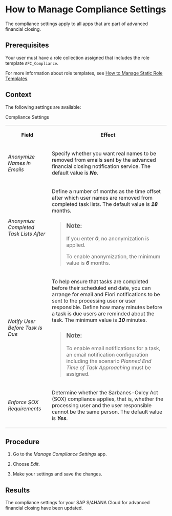 <!-- loio835ce12f7d4f4e8cab5df36537aea3c1 -->

# How to Manage Compliance Settings

The compliance settings apply to all apps that are part of advanced financial closing.



<a name="loio835ce12f7d4f4e8cab5df36537aea3c1__prereq_bxw_m3y_rjb"/>

## Prerequisites

Your user must have a role collection assigned that includes the role template `AFC_Compliance`.

For more information about role templates, see [How to Manage Static Role Templates](../User_Management/How_to_Manage_Static_Role_Templates_0cca34d.md).



## Context

The following settings are available:

<a name="loio835ce12f7d4f4e8cab5df36537aea3c1__d15e1093"/>Compliance Settings


<table>
<tr>
<th>

Field



</th>
<th>

Effect



</th>
</tr>
<tr>
<td>

*Anonymize Names in Emails*



</td>
<td>

Specify whether you want real names to be removed from emails sent by the advanced financial closing notification service. The default value is ***No***.



</td>
</tr>
<tr>
<td>

*Anonymize Completed Task Lists After*



</td>
<td>

Define a number of months as the time offset after which user names are removed from completed task lists. The default value is ***18*** months.

> ### Note:  
> If you enter ***0***, no anonymization is applied.
> 
> To enable anonymization, the minimum value is ***6*** months.



</td>
</tr>
<tr>
<td>

*Notify User Before Task Is Due*



</td>
<td>

To help ensure that tasks are completed before their scheduled end date, you can arrange for email and Fiori notifications to be sent to the processing user or user responsible. Define how many minutes before a task is due users are reminded about the task. The minimum value is ***10*** minutes.

> ### Note:  
> To enable email notifications for a task, an email notification configuration including the scenario *Planned End Time of Task Approaching* must be assigned.



</td>
</tr>
<tr>
<td>

*Enforce SOX Requirements*



</td>
<td>

Determine whether the Sarbanes-Oxley Act \(SOX\) compliance applies, that is, whether the processing user and the user responsible cannot be the same person. The default value is ***Yes***.



</td>
</tr>
</table>



## Procedure

1.  Go to the *Manage Compliance Settings* app.

2.  Choose *Edit*.

3.  Make your settings and save the changes.




<a name="loio835ce12f7d4f4e8cab5df36537aea3c1__result_ofp_5nt_3mb"/>

## Results

The compliance settings for your SAP S/4HANA Cloud for advanced financial closing have been updated.

